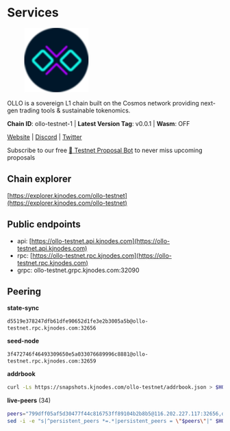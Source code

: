 # Services

<figure><img src="https://raw.githubusercontent.com/kj89/cosmos-images/main/logos/ollo.png" width="150" alt=""><figcaption></figcaption></figure>

OLLO is a sovereign L1 chain built on the Cosmos network providing  next-gen trading tools & sustainable tokenomics.

**Chain ID**: ollo-testnet-1 | **Latest Version Tag**: v0.0.1 | **Wasm**: OFF

[Website](https://www.ollostation.zone) | [Discord](https://discord.com/invite/GxBqZ9mSSm) | [Twitter](https://twitter.com/OLLOStation)



Subscribe to our free [🤖 Testnet Proposal Bot](https://t.me/kjnodes_testnet_proposal_bot) to never miss upcoming proposals


## Chain explorer
[https://explorer.kjnodes.com/ollo-testnet](https://explorer.kjnodes.com/ollo-testnet)

## Public endpoints

* api: [https://ollo-testnet.api.kjnodes.com](https://ollo-testnet.api.kjnodes.com)
* rpc: [https://ollo-testnet.rpc.kjnodes.com](https://ollo-testnet.rpc.kjnodes.com)
* grpc: ollo-testnet.grpc.kjnodes.com:32090

## Peering

**state-sync**

```text
d5519e378247dfb61dfe90652d1fe3e2b3005a5b@ollo-testnet.rpc.kjnodes.com:32656
```

**seed-node**

```text
3f472746f46493309650e5a033076689996c8881@ollo-testnet.rpc.kjnodes.com:32659
```

**addrbook**
```bash
curl -Ls https://snapshots.kjnodes.com/ollo-testnet/addrbook.json > $HOME/.ollo/config/addrbook.json
```

**live-peers** (34)
```bash
peers="799dff05af5d30477f44c816753ff89104b2b8b5@116.202.227.117:32656,d14b740968d24aa5c31ade7dbda2b1204c40f24c@65.109.52.156:46656,771cfca799033e327511b25ae77784e02818d77f@65.108.101.4:23486,dd577d8f2e997d7e70495640aff124ddb70d1a21@95.217.192.222:26656,d6c5ff021b091a1fd93b9f811cf7fca0d31e8510@65.108.238.61:46656,47655c33bdecae7f449301197d8b951a97e1b680@89.58.59.75:26656,27ad81eb7b35ccf1ee47fdd9928b3eebed79e5f9@65.109.70.45:13656,d5519e378247dfb61dfe90652d1fe3e2b3005a5b@65.109.68.190:32656,69d2c02f413bea1376f5398646f0c2ce0f82d62e@141.94.73.93:26656,2a8f0fada8b8b71b8154cf30ce44aebea1b5fe3d@162.19.238.122:26656,9865c6e15faced6643adc228e3a59744e1b4e277@116.203.29.162:46656,3ea40f63890f10272201edf96d2a49e197e52091@65.108.105.48:18156,c2bc7720a610d753b037d89e6c3f58f7c718e24f@116.202.117.229:32656,742d7dccc98ccc2b30abb6ea172fc2175782db50@148.251.91.185:26656,036d17d15c4e36cee8d93f9fb1a5ad5cb956631f@213.136.76.191:26656,dba5e8b41c4e369418f83a449966e4eb7ca05cd4@65.109.23.114:18156,70ba32724461c7ed4ec8d6ddc8b5e0b1cfb9e237@54.219.57.63:26656,da8d3ca8e1c147f0037b1c43ad3de7174f5ec1b7@209.145.59.224:26656,517786f9e5e9caf196fed64c2130528e0ef59643@65.109.70.23:18156,f09d8e2ada2d1d66a9cc8213a1d8ca7c6e5a29a6@65.108.79.57:54656,d94c9bf688c921319bf3747e41cc6bafd589ffde@65.21.134.243:26677,7349272f712e713a957bf5349930e3439e98b518@167.235.27.69:20656,bc73e1f3bde267171309e723416690c9c7404881@142.132.199.236:27656,ab89596768849d679ed11a9e1848224760a278cc@83.171.248.175:32656,aa722a7660fdd1f61c7226d45d7099b37b6d8c68@136.243.88.91:7430,e8bdc07477c4a49acf1a4c91e3dc34fe2372169e@161.97.153.160:26656,7db2f25b3bceeb32769d20316d5f1567f0a4bb54@167.86.99.7:16656,e53eedfc4c5c4487e1fba7f3b97de6aadfca8cea@5.161.179.64:26656,5c2a752c9b1952dbed075c56c600c3a79b58c395@195.3.220.135:27006,1e5d9db4138ed31ecf81b09365230d33360f8cde@65.109.81.119:32656,42beefd08b5f8580177d1506220db3a548090262@65.108.195.29:26116,29b78da822388df177f4111e6589958d9f796f06@65.109.122.105:60856,e2d59891f1aed38fe8884c63e0bb00f8ddc41b6f@5.78.46.66:26656,ade4d8bc8cbe014af6ebdf3cb7b1e9ad36f412c0@176.9.82.221:18156"
sed -i -e "s|^persistent_peers *=.*|persistent_peers = \"$peers\"|" $HOME/.ollo/config/config.toml
```
